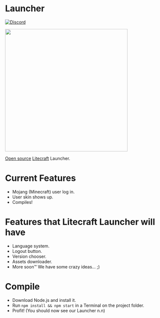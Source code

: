 # Launcher
[![Discord](https://img.shields.io/discord/371055566480605184.svg)]()

<img src="http://i.imgur.com/hFYg3Ju.png" width="400">

[Open source](https://en.wikipedia.org/wiki/Free_and_open-source_software) [Litecraft](https://github.com/Litecrafty/Litecraft) Launcher.

# Current Features
- Mojang (Minecraft) user log in.
- User skin shows up.
- Compiles!

# Features that Litecraft Launcher will have
- Language system.
- Logout button.
- Version chooser.
- Assets downloader.
- More soon™ We have some crazy ideas... ;)

# Compile
 - Download Node.js and install it.
 - Run `npm install && npm start` in a Terminal on the project folder.
 - Profit! (You should now see our Launcher n.n)
